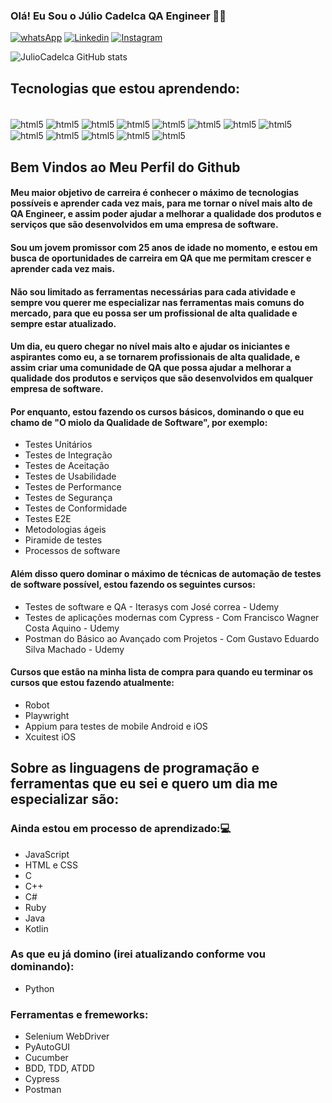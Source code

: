 
### Olá! Eu Sou o Júlio Cadelca QA Engineer 🙋‍♂️

[![whatsApp](https://img.shields.io/badge/WhatsApp-25D366?style=for-the-badge&logo=whatsapp&logoColor=white)](https://api.whatsapp.com/send?phone=5534998715881&text=QA%20Engineer%20Julio?)
[![Linkedin](https://img.shields.io/badge/LinkedIn-0077B5?style=for-the-badge&logo=linkedin&logoColor=white)](https://www.linkedin.com/in/julio-cadelca/)
[![Instagram](https://img.shields.io/badge/Instagram-E4405F?style=for-the-badge&logo=instagram&logoColor=white)](https://www.instagram.com/juliocadelca/)

![JulioCadelca GitHub stats](https://github-readme-stats.vercel.app/api?username=juliocadelca&show_icons=true&theme=tokyonight)

## Tecnologias que estou aprendendo:

<div style="display: inline_block"><br/>
    <img align="center" alt="html5" src="https://img.shields.io/badge/Python-14354C?style=for-the-badge&logo=python&logoColor=white"/>
    <img align="center" alt="html5" src="https://img.shields.io/badge/Java-ED8B00?style=for-the-badge&logo=openjdk&logoColor=blue"/>
    <img align="center" alt="html5" src="https://img.shields.io/badge/C%2B%2B-00599C?style=for-the-badge&logo=c%2B%2B&logoColor=white"/>
    <img align="center" alt="html5" src="https://img.shields.io/badge/HTML5-E34F26?style=for-the-badge&logo=html5&logoColor=white"/>
    <img align="center" alt="html5" src="https://img.shields.io/badge/CSS3-1572B6?style=for-the-badge&logo=css3&logoColor=white"/>
    <img align="center" alt="html5" src="https://img.shields.io/badge/JavaScript-323330?style=for-the-badge&logo=javascript&logoColor=F7DF1E"/>
    <img align="center" alt="html5" src="https://img.shields.io/badge/Node.js-43853D?style=for-the-badge&logo=node.js&logoColor=white"/>
    <img align="center" alt="html5" src="https://img.shields.io/badge/C%23-239120?style=for-the-badge&logo=c-sharp&logoColor=white"/>
    <img align="center" alt="html5" src="https://img.shields.io/badge/Kotlin-0095D5?&style=for-the-badge&logo=kotlin&logoColor=white"/>
    <img align="center" alt="html5" src="https://img.shields.io/badge/Ruby-CC342D?style=for-the-badge&logo=ruby&logoColor=white"/>
    <img align="center" alt="html5" src="https://img.shields.io/badge/Feito%20com-VSCode-1f425f.svg"/> 
    <img align="center" alt="html5" src="https://img.shields.io/badge/Commit%20pelo-Bash-1f425f.svg"/>
    <img align="center" alt="html5" src="https://img.shields.io/badge/Linguagem%20-Markdown-1f425f.svg"/> 

</div>

## Bem Vindos ao Meu Perfil do Github
#### Meu maior objetivo de carreira é conhecer o máximo de tecnologias possíveis e aprender cada vez mais, para me tornar o nível mais alto de QA Engineer, e assim poder ajudar a melhorar a qualidade dos produtos e serviços que são desenvolvidos em uma empresa de software.
#### Sou um jovem promissor com 25 anos de idade no momento, e estou em busca de oportunidades de carreira em QA que me permitam crescer e aprender cada vez mais.
#### Não sou limitado as ferramentas necessárias para cada atividade e sempre vou querer me especializar nas ferramentas mais comuns do mercado, para que eu possa ser um profissional de alta qualidade e sempre estar atualizado. 
#### Um dia, eu quero chegar no nível mais alto e ajudar os iniciantes e aspirantes como eu, a se tornarem profissionais de alta qualidade, e assim criar uma comunidade de QA que possa ajudar a melhorar a qualidade dos produtos e serviços que são desenvolvidos em qualquer empresa de software.


#### Por enquanto, estou fazendo os cursos básicos, dominando o que eu chamo de "O miolo da Qualidade de Software", por exemplo:
- Testes Unitários
- Testes de Integração
- Testes de Aceitação
- Testes de Usabilidade
- Testes de Performance
- Testes de Segurança
- Testes de Conformidade
- Testes E2E
- Metodologias ágeis
- Piramide de testes
- Processos de software
#### Além disso quero dominar o máximo de técnicas de automação de testes de software possível, estou fazendo os seguintes cursos:
- Testes de software e QA - Iterasys com José correa - Udemy
- Testes de aplicações modernas com Cypress - Com Francisco Wagner Costa Aquino - Udemy
- Postman do Básico ao Avançado com Projetos - Com Gustavo Eduardo Silva Machado - Udemy
#### Cursos que estão na minha lista de compra para quando eu terminar os cursos que estou fazendo atualmente:
- Robot
- Playwright
- Appium para testes de mobile Android e iOS
- Xcuitest iOS

## Sobre as linguagens de programação e ferramentas que eu sei e quero um dia me especializar são:
### Ainda estou em processo de aprendizado:💻
 - JavaScript
 - HTML e CSS
 - C
 - C++
 - C#
 - Ruby
 - Java
 - Kotlin
### As que eu já domino (irei atualizando conforme vou dominando):
- Python
### Ferramentas e fremeworks:
- Selenium WebDriver
- PyAutoGUI
- Cucumber 
- BDD, TDD, ATDD
- Cypress
- Postman
